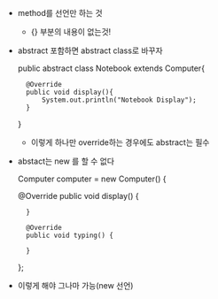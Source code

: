 - method를 선언만 하는 것
    
    - {} 부분의 내용이 없는것!
    

- abstract 포함하면 abstract class로 바꾸자


    public abstract class Notebook extends Computer{
    
        @Override
        public void display(){
            System.out.println("Notebook Display");
        }
    }

    - 이렇게 하나만 override하는 경우에도 abstract는 필수

- abstact는 new 를 할 수 없다

    
    Computer computer = new Computer() {
    
    @Override
    public void display() {

        }

        @Override
        public void typing() {

        }
    };


- 이렇게 해야 그나마 가능(new 선언)
